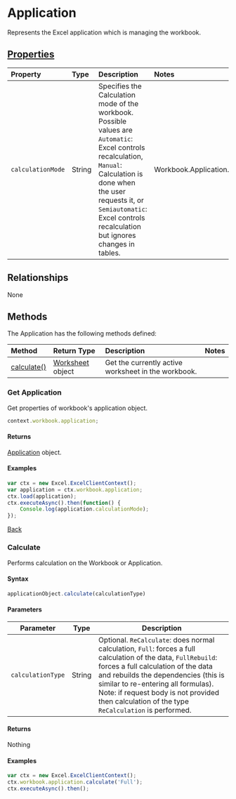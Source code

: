 # Application

Represents the Excel application which is managing the workbook. 

## [Properties](#get-application)

| Property         | Type    |Description|Notes |
|:-----------------|:--------|:----------|:-----|
| `calculationMode`        | String      | Specifies the Calculation mode of the workbook. Possible values are `Automatic`: Excel controls recalculation, `Manual`: Calculation is done when the user requests it, or `Semiautomatic`: Excel controls recalculation but ignores changes in tables.         |Workbook.Application.Calculation|


## Relationships
None

## Methods
The Application has the following methods defined:

| Method     | Return Type    |Description|Notes  |
|:-----------------|:--------|:----------|:------|
|[calculate()](#calculate)| [Worksheet](worksheet.md) object |Get the currently active worksheet in the workbook.| |

### Get Application

Get properties of workbook's application object. 

```js
context.workbook.application;
```
#### Returns

[Application](application.md) object.

#### Examples

```js
var ctx = new Excel.ExcelClientContext();
var application = ctx.workbook.application;
ctx.load(application);
ctx.executeAsync().then(function() {
	Console.log(application.calculationMode);
});

```
[Back](#properties)

### Calculate

Performs calculation on the Workbook or Application. 

#### Syntax
```js
applicationObject.calculate(calculationType)
```
#### Parameters

Parameter       | Type  | Description
--------------- | ------ | ------------
`calculationType` | String | Optional. `ReCalculate`: does normal calculation, `Full`: forces a full calculation of the data, `FullRebuild`: forces a full calculation of the data and rebuilds the dependencies (this is similar to re-entering all formulas). Note: if request body is not provided then calculation of the type `ReCalculation` is performed.

#### Returns

Nothing

#### Examples 

```js
var ctx = new Excel.ExcelClientContext();
ctx.workbook.application.calculate('Full');
ctx.executeAsync().then();
```

